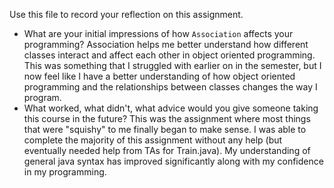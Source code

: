 Use this file to record your reflection on this assignment.

- What are your initial impressions of how `Association` affects your programming?
    Association helps me better understand how different classes interact and affect each other in object oriented programming. This was something that I struggled with earlier on in the semester, but I now feel like I have a better understanding of how object oriented programming and the relationships between classes changes the way I program.
- What worked, what didn't, what advice would you give someone taking this course in the future?
    This was the assignment where most things that were "squishy" to me finally began to make sense. I was able to complete the majority of this assignment without any help (but eventually needed help from TAs for Train.java). My understanding of general java syntax has improved significantly along with my confidence in my programming. 
